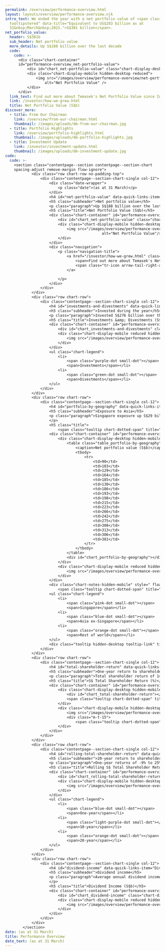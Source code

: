 ```yaml
---
permalink: /overview/performance-overview.html
layout: layouts/overview/performance-overview.njk
intro_text: We ended the year with a net portfolio value of <span class="tooltip
  tooltipstered" data-title="Equivalent to US$283 billion as at
  31&nbsp;March&nbsp;2021.">S$381 billion</span>.
net_porfolio_value:
  header: S$381b
  sub_header: Net portfolio value
  more_details: Up S$188 billion over the last decade
  code:
    code: >-
      <div class="chart-container"
      id="performance-overview_net-portfolio-value">
          <div id="chart_net-portfolio-value" class="chart-display-desktop hidden-mobile"></div>
          <div class="chart-display-mobile hidden-desktop reduced">
              <img src="/images/overview/performance-overview/net-portfolio-value-m.svg"
                  alt="Net Portfolio Value" />
          </div>
      </div>
  link_text: Find out more about Temasek's Net Portfolio Value since Inception
  link: /investor/how-we-grew.html
  title: Net Portfolio Value (S$b)
discover_more:
  - title: From Our Chairman
    link: /overview/from-our-chairman.html
    thumbnail: /images/uploads/dm-from-our-chairman.jpg
  - title: Portfolio Highlights
    link: /overview/portfolio-highlights.html
    thumbnail: /images/uploads/dm-portfolio-highlights.jpg
  - title: Investment Update
    link: /investor/investment-update.html
    thumbnail: /images/uploads/dm-investment-update.jpg
code:
  code: >-
    <section class="contentpage--section contentpage--section-chart
    spacing-adjust remove-margin flow-ignore">
            <div class="row chart-row no-padding-top">
                <div class="contentpage--section-chart-single col-12">
                    <div class="date-wrapper">
                        <p class="date">(as at 31 March)</p>
                    </div>
                    <h4 id="net-portfolio-value" data-quick-links-item="Net Portfolio Value" class="header">S$381b</h4>
                    <h5 class="subheader">Net portfolio value</h5>
                    <p class="paragraph">Up S$188 billion over the last decade<br/><br/></p>
                    <h5 class="title">Net Portfolio Value (S$b)</h5>
                    <div class="chart-container" id="performance-overview_net-portfolio-value">
                        <div id="chart_net-portfolio-value" class="chart-display-desktop hidden-mobile"></div>
                        <div class="chart-display-mobile hidden-desktop reduced">
                            <img src="/images/overview/performance-overview/net-portfolio-value-m.svg"
                                            alt="Net Portfolio Value"/>
                        </div>
                    </div>
                    <div class="navigation">
                        <p class="navigation-title">
                            <a href="/investor/how-we-grew.html" class="arrow-tail-right" id="net-portfolio-value_find-out-more">
                                <span>Find out more about Temasek's Net Portfolio Value since Inception</span>
                                <span class="tr-icon arrow-tail-right-after"></span>
                            </a>

                        </p>
                    </div>
                </div>
            </div>
            <div class="row chart-row">
                <div class="contentpage--section-chart-single col-12">
                    <h4 id="investments-and-divestments" data-quick-links-item="Investments &amp; Divestments" class="header">S$49b</h4>
                    <h5 class="subheader">Invested during the year</h5>
                    <p class="paragraph">Invested S$276 billion over the last decade<br/><br/></p>
                    <h5 class="title">Investments &amp; Divestments (S$b)</h5>
                    <div class="chart-container" id="performance-overview_investments-and-divestments">
                        <div id="chart_investments-and-divestments" class="chart-display-desktop hidden-mobile"></div>
                        <div class="chart-display-mobile reduced hidden-desktop">
                            <img src="/images/overview/performance-overview/investments-&-divestments-m.svg" alt="Investments &amp; Divestments"/>
                        </div>
                    </div>
                    <ul class="chart-legend">
                        <li>
                            <span class="purple-dot small-dot"></span>
                            <span>Investments</span></li>
                        <li>
                            <span class="green-dot small-dot"></span>
                            <span>Divestments</span></li>
                    </ul>
                </div>
            </div>
            <div class="row chart-row">
                <div class="contentpage--section-chart-single col-12">
                    <h4 id="portfolio-by-geography" data-quick-links-item="Portfolio by Geography"  class="header">64%</h4>
                    <h5 class="subheader">Exposure to Asia</h5>
                    <p class="paragraph">Singapore exposure up S$29 billion over the last 10 years<br/><br/>
                    </p>
                    <h5 class="title">
                        <span class="tooltip chart-dotted-span" title="Distribution based on underlying assets." data-title="Distribution based on underlying assets.">Portfolio by Geography</span> (%)</h5>
                    <div class="chart-container" id="performance-overview_portfolio-by-geography">
                        <div class="chart-display-desktop hidden-mobile">
                            <table class="table_portfolio-by-geography">
                                <caption>Net portfolio value (S$b)</caption>
                                <tbody>
                                    <tr>
                                        <td>90</td>
                                        <td>103</td>
                                        <td>129</td>
                                        <td>164</td>
                                        <td>185</td>
                                        <td>130</td>
                                        <td>186</td>
                                        <td>193</td>
                                        <td>198</td>
                                        <td>215</td>
                                        <td>223</td>
                                        <td>266</td>
                                        <td>242</td>
                                        <td>275</td>
                                        <td>308</td>
                                        <td>313</td>
                                        <td>306</td>
                                        <td>381</td>
                                    </tr>
                                </tbody>
                            </table>
                            <div id="chart_portfolio-by-geography"></div>
                        </div>
                        <div class="chart-display-mobile reduced hidden-desktop">
                            <img src="/images/overview/performance-overview/portfolio-by-geography-m.svg" alt="Portfolio by Geography"/>
                        </div>
                    </div>
                    <div class="chart-notes-hidden-mobile" style=" float:right; font-size:13px; margin-top: 5px;">
                        <span class="tooltip chart-dotted-span" title="2004-2010 restated on a comparative basis." data-title="2004-2010 restated on a comparative basis.">Chart Notes</span></div>
                    <ul class="chart-legend">
                        <li>
                            <span class="pink-dot small-dot"></span>
                            <span>Singapore</span></li>
                        <li>
                            <span class="blue-dot small-dot"></span>
                            <span>Asia ex-Singapore</span></li>
                        <li>
                            <span class="orange-dot small-dot"></span>
                            <span>Rest of world</span></li>
                    </ul>
                    <div class="tooltip hidden-desktop tooltip-link" title="2004-2010 restated on a comparative basis." data-title="2004-2010 restated on a comparative basis">Chart Notes </div>
                </div>
            </div>
            <div class="row chart-row">
                <div class="contentpage--section-chart-single col-12">
                    <h4 id="total-shareholder-return" data-quick-links-item="Total Shareholder Return" class="header">24.53%</h4>
                    <h5 class="subheader">One-year return to shareholder</h5>
                    <p class="paragraph">Total shareholder return of 14% since inception<br/><br/></p>
                    <h5 class="title">S$ Total Shareholder Return (%)</h5>
                    <div class="chart-container" id="performance-overview_total-shareholder-return">
                        <div class="chart-display-desktop hidden-mobile">
                            <div id="chart_total-shareholder-return"></div>
                            <span class="tooltip chart-dotted-span" title="TSR in US$ terms was 32%, 6%, 9%, 14%, 14% and 16% for 1, 10, 20, 30, 40-year and since inception periods respectively." data-title="TSR in US$ terms was 32%, 6%, 9%, 14%, 14% and 16% for 1, 10, 20, 30, 40-year and since inception periods respectively.">Period in years</span>
                        </div>
                        <div class="chart-display-mobile hidden-desktop">
                            <img src="/images/overview/performance-overview/S$-total-shareholder-return-m.svg" alt="Total Shareholder Return"/>
                            <div class="m-t-15">
                                <span class="tooltip chart-dotted-span" title="TSR in US$ terms was 32%, 6%, 9%, 14%, 14% and 16% for 1, 10, 20, 30, 40-year and since inception periods respectively." data-title="TSR in US$ terms was 32%, 6%, 9%, 14%, 14% and 16% for 1, 10, 20, 30, 40-year and since inception periods respectively.">Period in years</span></div>
                        </div>
                    </div>
                </div>
            </div>
            <div class="row chart-row">
                <div class="contentpage--section-chart-single col-12">
                    <h4 id="rolling-total-shareholder-return" data-quick-links-item="Rolling Total Shareholder Return" class="header">8%</h4>
                    <h5 class="subheader">20-year return to shareholder</h5>
                    <p class="paragraph">One-year returns of -9% to 25% during the last decade<br/><br/></p>
                    <h5 class="title">Rolling S$ Total Shareholder Return (%)</h5>
                    <div class="chart-container" id="performance-overview_rolling-total-shareholder-return">
                        <div id="chart_rolling-total-shareholder-return" class="chart-display-desktop hidden-mobile"></div>
                        <div class="chart-display-mobile hidden-desktop">
                            <img src="/images/overview/performance-overview/rolling-S$-total-shareholder-return-m.svg" alt="Total Shareholder Return"/>
                        </div>
                    </div>
                    <ul class="chart-legend">
                        <li>
                            <span class="blue-dot small-dot"></span>
                            <span>One-year</span></li>
                        <li>
                            <span class="light-purple-dot small-dot"></span>
                            <span>10-year</span></li>
                        <li>
                            <span class="orange-dot small-dot"></span>
                            <span>20-year</span></li>
                    </ul>
                </div>
            </div>
            <div class="row chart-row">
                <div class="contentpage--section-chart-single col-12">
                    <h4 id="dividend-income" data-quick-links-item="Dividend Income" class="header">S$8b</h4>
                    <h5 class="subheader">Dividend income</h5>
                    <p class="paragraph">Average annual dividend income of S$8 billion over the last decade<br/><br/>
                    </p>
                    <h5 class="title">Dividend Income (S$b)</h5>
                    <div class="chart-container" id="performance-overview_dividend-income">
                        <div id="chart_dividend-income" class="chart-display-desktop hidden-mobile"></div>
                        <div class="chart-display-mobile reduced hidden-desktop">
                            <img src="/images/overview/performance-overview/dividend-income-m.svg" alt="Dividend Income"/>
                        </div>
                    </div>
                </div>
            </div>
        </section>
date: (as at 31 March)
title: Performance Overview
date_text: (as at 31 March)
---
```

